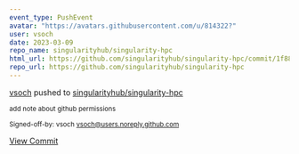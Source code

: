 ```yaml
---
event_type: PushEvent
avatar: "https://avatars.githubusercontent.com/u/814322?"
user: vsoch
date: 2023-03-09
repo_name: singularityhub/singularity-hpc
html_url: https://github.com/singularityhub/singularity-hpc/commit/1f8802681c888e96646d82e9d41788f22f3c9af0
repo_url: https://github.com/singularityhub/singularity-hpc
---
```


<a href='https://github.com/vsoch' target='_blank'>vsoch</a> pushed to <a href='https://github.com/singularityhub/singularity-hpc' target='_blank'>singularityhub/singularity-hpc</a>

<small>add note about github permissions

Signed-off-by: vsoch <vsoch@users.noreply.github.com></small>

<a href='https://github.com/singularityhub/singularity-hpc/commit/1f8802681c888e96646d82e9d41788f22f3c9af0' target='_blank'>View Commit</a>